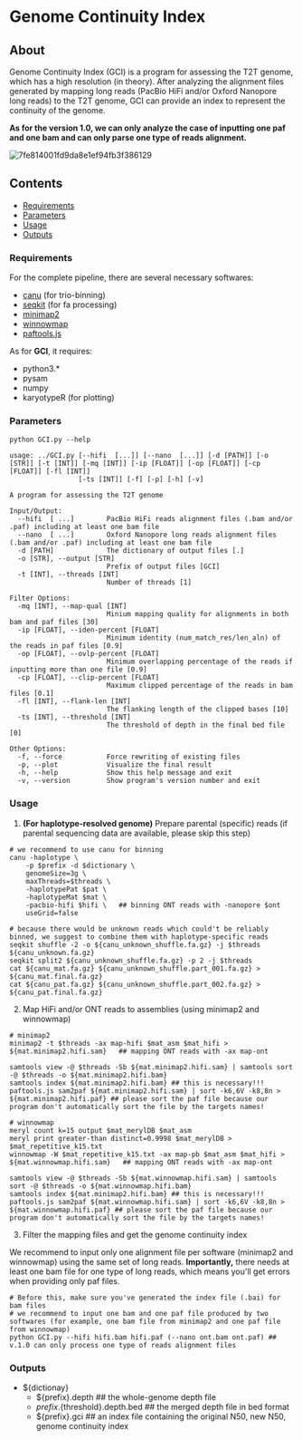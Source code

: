 # Genome Continuity Index
## About
Genome Continuity Index (GCI) is a program for assessing the T2T genome, which has a high resolution (in theory). After analyzing the alignment files generated by mapping long reads (PacBio HiFi and/or Oxford Nanopore long reads) to the T2T genome, GCI can provide an index to represent the continuity of the genome.

**As for the version 1.0, we can only analyze the case of inputting one paf and one bam and can only parse one type of reads alignment.**

![7fe814001fd9da8e1ef94fb3f386129](https://github.com/yeeus/genome_assessment_tool/assets/118142448/75b978b6-a29f-4ade-b9c2-51a1c0ff60b0)



## Contents
- [Requirements](https://github.com/yeeus/genome_assessment_tool#requirements)
- [Parameters](https://github.com/yeeus/genome_assessment_tool#parameters)
- [Usage](https://github.com/yeeus/genome_assessment_tool#usage)
- [Outputs](https://github.com/yeeus/genome_assessment_tool#outputs)

### Requirements
For the complete pipeline, there are several necessary softwares:

- [canu](https://github.com/marbl/canu) (for trio-binning)
- [seqkit](https://github.com/shenwei356/seqkit) (for fa processing)
- [minimap2](https://github.com/lh3/minimap2)
- [winnowmap](https://github.com/marbl/Winnowmap)
- [paftools.js](https://github.com/lh3/minimap2/blob/master/misc/paftools.js)

As for **GCI**, it requires:
- python3.*
- pysam
- numpy
- karyotypeR (for plotting)

### Parameters
```
python GCI.py --help

usage: ../GCI.py [--hifi  [...]] [--nano  [...]] [-d [PATH]] [-o [STR]] [-t [INT]] [-mq [INT]] [-ip [FLOAT]] [-op [FLOAT]] [-cp [FLOAT]] [-fl [INT]]
                 [-ts [INT]] [-f] [-p] [-h] [-v]

A program for assessing the T2T genome

Input/Output:
  --hifi  [ ...]        PacBio HiFi reads alignment files (.bam and/or .paf) including at least one bam file
  --nano  [ ...]        Oxford Nanopore long reads alignment files (.bam and/or .paf) including at least one bam file
  -d [PATH]             The dictionary of output files [.]
  -o [STR], --output [STR]
                        Prefix of output files [GCI]
  -t [INT], --threads [INT]
                        Number of threads [1]

Filter Options:
  -mq [INT], --map-qual [INT]
                        Minium mapping quality for alignments in both bam and paf files [30]
  -ip [FLOAT], --iden-percent [FLOAT]
                        Minimum identity (num_match_res/len_aln) of the reads in paf files [0.9]
  -op [FLOAT], --ovlp-percent [FLOAT]
                        Minimum overlapping percentage of the reads if inputting more than one file [0.9]
  -cp [FLOAT], --clip-percent [FLOAT]
                        Maximum clipped percentage of the reads in bam files [0.1]
  -fl [INT], --flank-len [INT]
                        The flanking length of the clipped bases [10]
  -ts [INT], --threshold [INT]
                        The threshold of depth in the final bed file [0]

Other Options:
  -f, --force           Force rewriting of existing files
  -p, --plot            Visualize the final result
  -h, --help            Show this help message and exit
  -v, --version         Show program's version number and exit
```

### Usage
1. **(For haplotype-resolved genome)** Prepare parental (specific) reads (if parental sequencing data are available, please skip this step) 
```
# we recommend to use canu for binning
canu -haplotype \
    -p $prefix -d $dictionary \
    genomeSize=3g \
    maxThreads=$threads \
    -haplotypePat $pat \
    -haplotypeMat $mat \
    -pacbio-hifi $hifi \   ## binning ONT reads with -nanopore $ont
    useGrid=false

# because there would be unknown reads which could't be reliably binned, we suggest to combine them with haplotype-specific reads
seqkit shuffle -2 -o ${canu_unknown_shuffle.fa.gz} -j $threads ${canu_unknown.fa.gz}
seqkit split2 ${canu_unknown_shuffle.fa.gz} -p 2 -j $threads
cat ${canu_mat.fa.gz} ${canu_unknown_shuffle.part_001.fa.gz} > ${canu_mat.final.fa.gz}
cat ${canu_pat.fa.gz} ${canu_unknown_shuffle.part_002.fa.gz} > ${canu_pat.final.fa.gz}
```

2. Map HiFi and/or ONT reads to assemblies (using minimap2 and winnowmap)
```
# minimap2 
minimap2 -t $threads -ax map-hifi $mat_asm $mat_hifi > ${mat.minimap2.hifi.sam}   ## mapping ONT reads with -ax map-ont

samtools view -@ $threads -Sb ${mat.minimap2.hifi.sam} | samtools sort -@ $threads -o ${mat.minimap2.hifi.bam}
samtools index ${mat.minimap2.hifi.bam} ## this is necessary!!!
paftools.js sam2paf ${mat.minimap2.hifi.sam} | sort -k6,6V -k8,8n > ${mat.minimap2.hifi.paf} ## please sort the paf file because our program don't automatically sort the file by the targets names!

# winnowmap
meryl count k=15 output $mat_merylDB $mat_asm
meryl print greater-than distinct=0.9998 $mat_merylDB > $mat_repetitive_k15.txt
winnowmap -W $mat_repetitive_k15.txt -ax map-pb $mat_asm $mat_hifi > ${mat.winnowmap.hifi.sam}   ## mapping ONT reads with -ax map-ont

samtools view -@ $threads -Sb ${mat.winnowmap.hifi.sam} | samtools sort -@ $threads -o ${mat.winnowmap.hifi.bam}
samtools index ${mat.minimap2.hifi.bam} ## this is necessary!!!
paftools.js sam2paf ${mat.winnowmap.hifi.sam} | sort -k6,6V -k8,8n > ${mat.winnowmap.hifi.paf} ## please sort the paf file because our program don't automatically sort the file by the targets names!
```

3. Filter the mapping files and get the genome continuity index

We recommend to input only one alignment file per software (minimap2 and winnowmap) using the same set of long reads. **Importantly,** there needs at least one bam file for one type of long reads, which means you'll get errors when providing only paf files.
```
# Before this, make sure you've generated the index file (.bai) for bam files
# we recommend to input one bam and one paf file produced by two softwares (for example, one bam file from minimap2 and one paf file from winnowmap)
python GCI.py --hifi hifi.bam hifi.paf (--nano ont.bam ont.paf) ## v.1.0 can only process one type of reads alignment files 
```

### Outputs
- ${dictionay}
    - ${prefix}.depth ## the whole-genome depth file
    - ${prefix}.${threshold}.depth.bed ## the merged depth file in bed format
    - ${prefix}.gci ## an index file containing the original N50, new N50, genome continuity index
